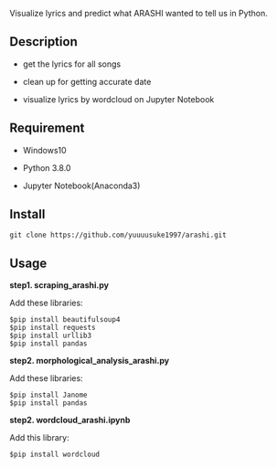 Visualize lyrics and predict what ARASHI wanted to tell us in Python. 

## Description
* get the lyrics for all songs

* clean up for getting accurate date

* visualize lyrics by wordcloud on Jupyter Notebook

## Requirement
* Windows10

* Python 3.8.0

* Jupyter Notebook(Anaconda3)

## Install
```
git clone https://github.com/yuuuusuke1997/arashi.git
```

## Usage
**step1. scraping_arashi.py**

Add these libraries:
```
$pip install beautifulsoup4
$pip install requests
$pip install urllib3
$pip install pandas
```

**step2. morphological_analysis_arashi.py**

Add these libraries:
```
$pip install Janome
$pip install pandas
```

**step2. wordcloud_arashi.ipynb**

Add this library:
```
$pip install wordcloud
```
